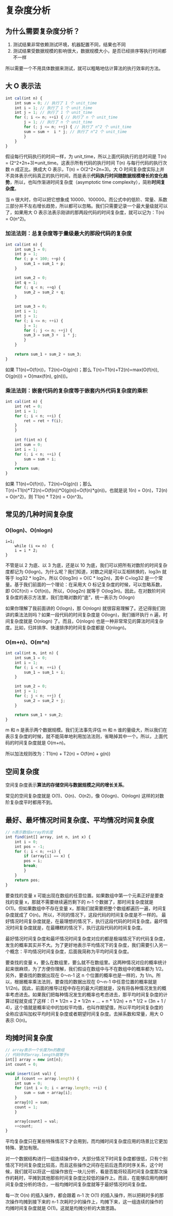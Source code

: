 # 复杂度分析

## 为什么需要复杂度分析？

1. 测试结果非常依赖测试环境，机器配置不同，结果也不同
2. 测试结果受数据规模的影响很大，数据规模大小，是否已经排序等执行时间都不一样

所以需要一个不用具体数据来测试，就可以粗略地估计算法的执行效率的方法。

## 大 O 表示法

```js
int cal(int n) {
    int sum = 0; // 执行了 1 个 unit_time
    int i = 1; // 执行了 1 个 unit_time
    int j = 1; // 执行了 1 个 unit_time
    for (; i <= n; ++i) { // 执行了 n 个 unit_time
        j = 1; // 执行了 n 个 unit_time
        for (; j <= n; ++j) { // 执行了 n^2 个 unit_time
        sum = sum +  i * j; // 执行了 n^2 个 unit_time
        }
    }
}
```

假设每行代码执行的时间一样，为 unit_time，所以上面代码执行的总时间是 T(n) = (2^2+2n+3)*unit_time。这表示所有代码的执行时间 T(n) 与每行代码的执行次数 n 成正比。换成大 O 表示，T(n) = O(2^2+2n+3)。大 O 时间复杂度实际上并不具体表示代码真正的执行时间，而是表示**代码执行时间随数据规模增长的变化趋势**，所以，也叫作渐进时间复杂度（asymptotic time complexity），简称**时间复杂度**。

当 n 很大时，你可以把它想象成 10000、100000。而公式中的低阶、常量、系数三部分并不左右增长趋势，所以都可以忽略。我们只需要记录一个最大量级就可以了，如果用大 O 表示法表示刚讲的那两段代码的时间复杂度，就可以记为：T(n) = O(n^2)。

### 加法法则：总复杂度等于量级最大的那段代码的复杂度

```js
int cal(int n) {
    int sum_1 = 0;
    int p = 1;
    for (; p < 100; ++p) {
        sum_1 = sum_1 + p;
    }

    int sum_2 = 0;
    int q = 1;
    for (; q < n; ++q) {
        sum_2 = sum_2 + q;
    }
    
    int sum_3 = 0;
    int i = 1;
    int j = 1;
    for (; i <= n; ++i) {
        j = 1; 
        for (; j <= n; ++j) {
        sum_3 = sum_3 +  i * j;
        }
    }
    
    return sum_1 + sum_2 + sum_3;
}
```
如果 T1(n)=O(f(n))，T2(n)=O(g(n))；那么 T(n)=T1(n)+T2(n)=max(O(f(n)), O(g(n))) = O(max(f(n), g(n)))。

### 乘法法则：嵌套代码的复杂度等于嵌套内外代码复杂度的乘积

```js
int cal(int n) {
    int ret = 0; 
    int i = 1;
    for (; i < n; ++i) {
        ret = ret + f(i);
    } 
    } 
    
    int f(int n) {
    int sum = 0;
    int i = 1;
    for (; i < n; ++i) {
        sum = sum + i;
    } 
    return sum;
}
```
如果 T1(n)=O(f(n))，T2(n)=O(g(n))；那么 T(n)=T1(n)*T2(n)=O(f(n))*O(g(n))=O(f(n)*g(n))。也就是说 1(n) = O(n)，T2(n) = O(n^2)，则 T1(n) * T2(n) = O(n^3)。

## 常见的几种时间复杂度

### O(logn)、O(nlogn)

    i=1;
        while (i <= n)  {
        i = i * 2;
    }

不管是以 2 为底、以 3 为底，还是以 10 为底，我们可以把所有对数阶的时间复杂度都记为 O(logn)。为什么呢？我们知道，对数之间是可以互相转换的，log3n 就等于 log32 * log2n，所以 O(log3n) = O(C *  log2n)，其中 C=log32 是一个常量。基于我们前面的一个理论：在采用大 O 标记复杂度的时候，可以忽略系数，即 O(Cf(n)) = O(f(n))。所以，O(log2n) 就等于 O(log3n)。因此，在对数阶时间复杂度的表示方法里，我们忽略对数的“底”，统一表示为 O(logn)

如果你理解了我前面讲的 O(logn)，那 O(nlogn) 就很容易理解了。还记得我们刚讲的乘法法则吗？如果一段代码的时间复杂度是 O(logn)，我们循环执行 n 遍，时间复杂度就是 O(nlogn) 了。而且，O(nlogn) 也是一种非常常见的算法时间复杂度。比如，归并排序、快速排序的时间复杂度都是 O(nlogn)。

### O(m+n)、O(m*n)

```js
int cal(int m, int n) {
    int sum_1 = 0;
    int i = 1;
    for (; i < m; ++i) {
        sum_1 = sum_1 + i;
    }

    int sum_2 = 0;
    int j = 1;
    for (; j < n; ++j) {
        sum_2 = sum_2 + j;
    }

    return sum_1 + sum_2;
}
```

m 和 n 是表示两个数据规模。我们无法事先评估 m 和 n 谁的量级大，所以我们在表示复杂度的时候，就不能简单地利用加法法则，省略掉其中一个。所以，上面代码的时间复杂度就是 O(m+n)。 

所以加法规则改为：T1(m) + T2(n) = O(f(m) + g(n))

## 空间复杂度

空间复杂度表示**算法的存储空间与数据规模之间的增长关系**。

常见的空间复杂度就是 O(1)、O(n)、O(n2)，像 O(logn)、O(nlogn) 这样的对数阶复杂度平时都用不到。

## 最好、最坏情况时间复杂度、平均情况时间复杂度

```js
// n表示数组array的长度
int find(int[] array, int n, int x) {
    int i = 0;
    int pos = -1;
    for (; i < n; ++i) {
        if (array[i] == x) {
        pos = i;
        break;
        }
    }
    return pos;
}
```

要查找的变量 x 可能出现在数组的任意位置。如果数组中第一个元素正好是要查找的变量 x，那就不需要继续遍历剩下的 n-1 个数据了，那时间复杂度就是 O(1)。但如果数组中不存在变量 x，那我们就需要把整个数组都遍历一遍，时间复杂度就成了 O(n)。所以，不同的情况下，这段代码的时间复杂度是不一样的。
最好情况时间复杂度就是，在最理想的情况下，执行这段代码的时间复杂度。最坏情况时间复杂度就是，在最糟糕的情况下，执行这段代码的时间复杂度。

最好情况时间复杂度和最坏情况时间复杂度对应的都是极端情况下的代码复杂度，发生的概率其实并不大。为了更好地表示平均情况下的复杂度，我们需要引入另一个概念：平均情况时间复杂度，后面我简称为平均时间复杂度。

要查找的变量 x，要么在数组里，要么就不在数组里。这两种情况对应的概率统计起来很麻烦，为了方便你理解，我们假设在数组中与不在数组中的概率都为 1/2。另外，要查找的数据出现在 0～n-1 这 n 个位置的概率也是一样的，为 1/n。所以，根据概率乘法法则，要查找的数据出现在 0～n-1 中任意位置的概率就是 1/(2n)。因此，前面的推导过程中存在的最大问题就是，没有将各种情况发生的概率考虑进去。如果我们把每种情况发生的概率也考虑进去，那平均时间复杂度的计算过程就变成了这样：(1 * 1/2n + 2 * 1/2n + ... + n * 1/2n) + n * 1/2 = (3n + 1 / 4)，这个值就是概率论中的加权平均值，也叫作期望值，所以平均时间复杂度的全称应该叫加权平均时间复杂度或者期望时间复杂度。去掉系数和常量，用大 O 表示 O(n)。

## 均摊时间复杂度

```js
// array表示一个长度为n的数组
// 代码中的array.length就等于n
int[] array = new int[n];
int count = 0;

void insert(int val) {
    if (count == array.length) {
    int sum = 0;
    for (int i = 0; i < array.length; ++i) {
        sum = sum + array[i];
    }
    array[0] = sum;
    count = 1;
    }

    array[count] = val;
    ++count;
}
```
平均复杂度只在某些特殊情况下才会用到，而均摊时间复杂度应用的场景比它更加特殊、更加有限。

对一个数据结构进行一组连续操作中，大部分情况下时间复杂度都很低，只有个别情况下时间复杂度比较高，而且这些操作之间存在前后连贯的时序关系，这个时候，我们就可以将这一组操作放在一块儿分析，看是否能将较高时间复杂度那次操作的耗时，平摊到其他那些时间复杂度比较低的操作上。而且，在能够应用均摊时间复杂度分析的场合，一般均摊时间复杂度就等于最好情况时间复杂度。

每一次 O(n) 的插入操作，都会跟着 n-1 次 O(1) 的插入操作，所以把耗时多的那次操作均摊到接下来的 n-1 次耗时少的操作上，均摊下来，这一组连续的操作的均摊时间复杂度就是 O(1)。这就是均摊分析的大致思路。